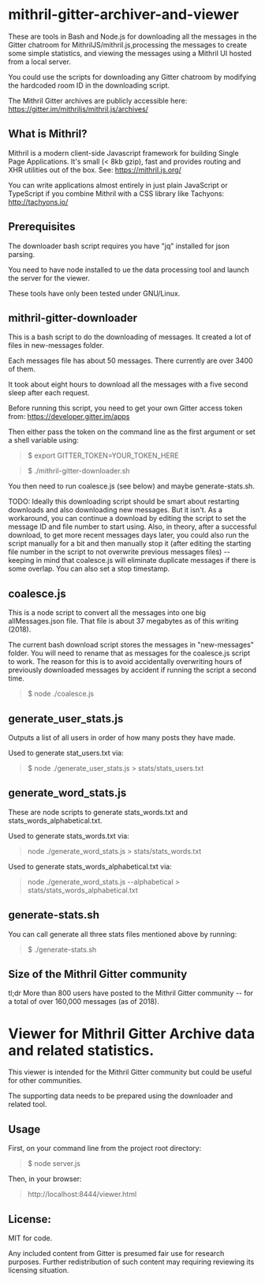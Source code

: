 # mithril-gitter-archiver-and-viewer

These are tools in Bash and Node.js for downloading
all the messages in the Gitter chatroom for MithrilJS/mithril.js,processing the messages to create some simple statistics,
and viewing the messages using a Mithril UI hosted from a local server.

You could use the scripts for downloading any Gitter chatroom
by modifying the hardcoded room ID in the downloading script.

The Mithril Gitter archives are publicly accessible here:
https://gitter.im/mithriljs/mithril.js/archives/

## What is Mithril?

Mithril is a modern client-side Javascript framework for building Single Page Applications.
It's small (< 8kb gzip), fast and provides routing and XHR utilities out of the box.
See: https://mithril.js.org/

You can write applications almost entirely in just plain JavaScript or TypeScript 
if you combine Mithril with a CSS library like Tachyons: http://tachyons.io/

## Prerequisites

The downloader bash script requires you have "jq" installed for json parsing.

You need to have node installed to ue the data processing tool and launch the server for the viewer.

These tools have only been tested under GNU/Linux.

## mithril-gitter-downloader

This is a bash script to do the downloading of messages.
It created a lot of files in new-messages folder.

Each messages file has about 50 messages.
There currently are over 3400 of them.

It took about eight hours to download all the messages with a five second sleep after each request.

Before running this script, you need to get your own Gitter access token from: https://developer.gitter.im/apps

Then either pass the token on the command line as the first argument or set a shell variable using: 
> $ export GITTER_TOKEN=YOUR_TOKEN_HERE

> $ ./mithril-gitter-downloader.sh

You then need to run coalesce.js (see below) and maybe generate-stats.sh.

TODO: Ideally this downloading script should be smart about restarting downloads and also downloading new messages. But it isn't. As a workaround, you can continue a download by editing the script to set the message ID and file number to start using. Also, in theory, after a successful download, to get more recent messages days later, you could also run the script manually for a bit and then manually stop it (after editing the starting file number in the script to not overwrite previous messages files) -- keeping in mind that coalesce.js will eliminate duplicate messages if there is some overlap. You can also set a stop timestamp.

## coalesce.js

This is a node script to convert all the messages into one big allMessages.json file.
That file is about 37 megabytes as of this writing (2018).

The current bash download script stores the messages in "new-messages" folder.
You will need to rename that as messages for the coalesce.js script to work.
The reason for this is to avoid accidentally overwriting hours of previously downloaded
messages by accident if running the script a second time.

> $ node ./coalesce.js

## generate_user_stats.js

Outputs a list of all users in order of how many posts they have made.

Used to generate stat_users.txt via:
> $ node ./generate_user_stats.js > stats/stats_users.txt

## generate_word_stats.js

These are node scripts to generate stats_words.txt and stats_words_alphabetical.txt.

Used to generate stats_words.txt via:
> node ./generate_word_stats.js > stats/stats_words.txt

Used to generate stats_words_alphabetical.txt via:
> node ./generate_word_stats.js --alphabetical > stats/stats_words_alphabetical.txt

## generate-stats.sh

You can call generate all three stats files mentioned above by running:
> $ ./generate-stats.sh

## Size of the Mithril Gitter community

tl;dr More than 800 users have posted to the Mithril Gitter community -- for a total of over 160,000 messages (as of 2018).

# Viewer for Mithril Gitter Archive data and related statistics.

This viewer is intended for the Mithril Gitter community but could be useful for other communities.

The supporting data needs to be prepared using the downloader and related tool.

## Usage

First, on your command line from the project root directory:
> $ node server.js

Then, in your browser:
> http://localhost:8444/viewer.html

## License:

MIT for code.

Any included content from Gitter is presumed fair use for research purposes.
Further redistribution of such content may requiring reviewing its licensing situation.
